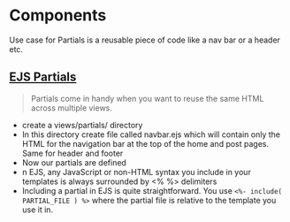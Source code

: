# Components

Use case for Partials is a reusable piece of code like a nav bar or a header etc. 

## [EJS Partials](https://medium.com/@henslejoseph/ejs-partials-f6f102cb7433)

> Partials come in handy when you want to reuse the same HTML across multiple views.

- create a views/partials/ directory
- In this directory create file called navbar.ejs which will contain only the HTML for the navigation bar at the top of the home and post pages. Same for header and footer
- Now our partials are defined
- n EJS, any JavaScript or non-HTML syntax you include in your templates is always surrounded by <% %> delimiters
- Including a partial in EJS is quite straightforward. You use `<%- include( PARTIAL_FILE ) %>` where the partial file is relative to the template you use it in.
